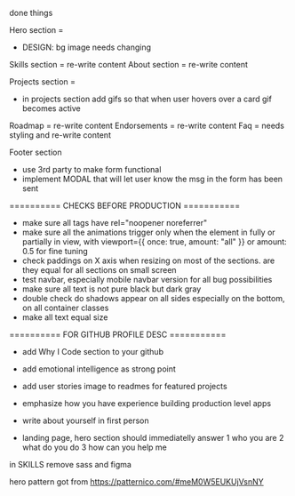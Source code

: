 done things

Hero section =

- DESIGN: bg image needs changing

Skills section = re-write content
About section = re-write content

Projects section =

- in projects section add gifs so that when user hovers over a card gif becomes active

Roadmap = re-write content
Endorsements = re-write content
Faq = needs styling and re-write content

Footer section

- use 3rd party to make form functional
- implement MODAL that will let user know the msg in the form has been sent

========== CHECKS BEFORE PRODUCTION ===========

- make sure all <a> tags have rel="noopener noreferrer"
- make sure all the animations trigger only when the element in fully or partially in view, with viewport={{ once: true, amount: "all" }} or amount: 0.5 for fine tuning
- check paddings on X axis when resizing on most of the sections. are they equal for all sections on small screen
- test navbar, especially mobile navbar version for all bug possibilities
- make sure all text is not pure black but dark gray
- double check do shadows appear on all sides especially on the bottom, on all container classes
- make all text equal size

========== FOR GITHUB PROFILE DESC ===========

- add Why I Code section to your github
- add emotional intelligence as strong point
- add user stories image to readmes for featured projects
- emphasize how you have experience building production level apps
- write about yourself in first person

- landing page, hero section should immediatelly answer
  1 who you are
  2 what do you do
  3 how can you help me

in SKILLS remove sass and figma

hero pattern got from
https://patternico.com/#meM0W5EUKUjVsnNY
